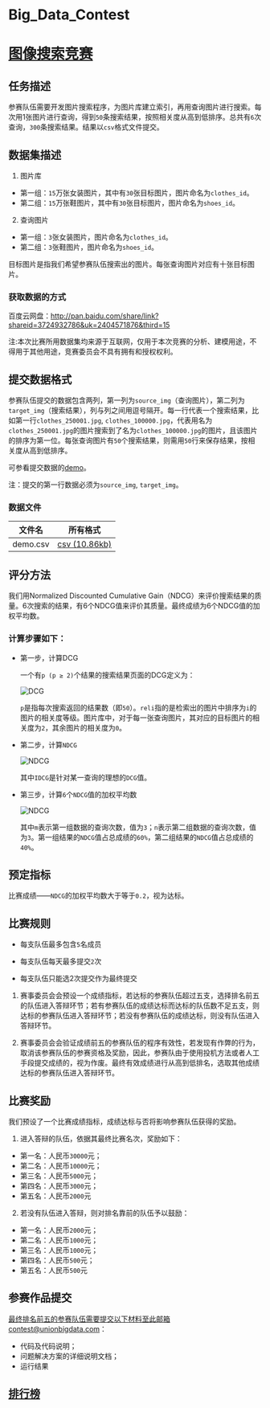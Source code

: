 Big_Data_Contest
================

# [图像搜索竞赛](http://www.pkbigdata.com/c/00000000057/)

## 任务描述

参赛队伍需要开发图片搜索程序，为图片库建立索引，再用查询图片进行搜索。每次用1张图片进行查询，得到`50`条搜索结果，按照相关度从高到低排序。总共有`6`次查询，`300`条搜索结果。结果以`csv`格式文件提交。

## 数据集描述

1. 图片库
  - 第一组：`15`万张女装图片，其中有`30`张目标图片，图片命名为`clothes_id`。
  - 第二组：`15`万张鞋图片，其中有`30`张目标图片，图片命名为`shoes_id`。

2. 查询图片
  - 第一组：`3`张女装图片，图片命名为`clothes_id`。
  - 第二组：`3`张鞋图片，图片命名为`shoes_id`。

目标图片是指我们希望参赛队伍搜索出的图片。每张查询图片对应有十张目标图片。

### 获取数据的方式

百度云网盘：http://pan.baidu.com/share/link?shareid=3724932786&uk=2404571876&third=15

注:本次比赛所用数据集均来源于互联网，仅用于本次竞赛的分析、建模用途，不得用于其他用途，竞赛委员会不具有拥有和授权权利。

## 提交数据格式

参赛队伍提交的数据包含两列，第一列为`source_img`（查询图片），第二列为`target_img`（搜索结果），列与列之间用逗号隔开。每一行代表一个搜索结果，比如第一行`clothes_250001.jpg`, `clothes_100000.jpg`，代表用名为`clothes_250001.jpg`的图片搜索到了名为`clothes_100000.jpg`的图片，且该图片的排序为第一位。每张查询图片有`50`个搜索结果，则需用`50`行来保存结果，按相关度从高到低排序。

可参看提交数据的[demo](http://www.pkbigdata.com/Uploads/competitions/5465d68bb4343.csv)。

注：提交的第一行数据必须为`source_img`, `target_img`。

### 数据文件

| 文件名 | 所有格式 |
| ------ | -------- |
| demo.csv | [csv (10.86kb)](http://www.pkbigdata.com/Uploads/competitions/5465d68bb4343.csv) |

## 评分方法

我们用Normalized Discounted Cumulative Gain（NDCG）来评价搜索结果的质量。6次搜索的结果，有6个NDCG值来评价其质量。最终成绩为6个NDCG值的加权平均数。

### 计算步骤如下：

- 第一步，计算DCG
  
  一个有`p (p ≥ 2)`个结果的搜索结果页面的DCG定义为：
  
  ![DCG](http://www.pkbigdata.com/Uploads/competitions/5465c30035b35.gif)
  
  `p`是指每次搜索返回的结果数（即`50`）。`reli`指的是检索出的图片中排序为`i`的图片的相关度等级。图片库中，对于每一张查询图片，其对应的目标图片的相关度为`2`，其余图片的相关度为`0`。

- 第二步，计算`NDCG`
  
  ![NDCG](http://www.pkbigdata.com/Uploads/competitions/5465c35e7b7f9.gif)
  
  其中`IDCG`是针对某一查询的理想的`DCG`值。

- 第三步，计算`6`个`NDCG`值的加权平均数
  
  ![NDCG](http://www.pkbigdata.com/Uploads/competitions/5465c369eb1c2.gif)

  其中`m`表示第一组数据的查询次数，值为`3`；`n`表示第二组数据的查询次数，值为`3`。第一组结果的`NDCG`值占总成绩的`60%`，第二组结果的`NDCG`值占总成绩的`40%`。

## 预定指标

比赛成绩——`NDCG`的加权平均数大于等于`0.2`，视为达标。

## 比赛规则

- 每支队伍最多包含`5`名成员

- 每支队伍每天最多提交`2`次

- 每支队伍只能选2次提交作为最终提交

1. 赛事委员会会预设一个成绩指标，若达标的参赛队伍超过五支，选择排名前五的队伍进入答辩环节；若有参赛队伍的成绩达标而达标的队伍数不足五支，则达标的参赛队伍进入答辩环节；若没有参赛队伍的成绩达标，则没有队伍进入答辩环节。

2. 赛事委员会会验证成绩前五的参赛队伍的程序有效性，若发现有作弊的行为，取消该参赛队伍的参赛资格及奖励，因此，参赛队由于使用投机方法或者人工手段提交成绩的，视为作废。最终有效成绩进行从高到低排名，选取其他成绩达标的参赛队伍进入答辩环节。

## 比赛奖励

我们预设了一个比赛成绩指标，成绩达标与否将影响参赛队伍获得的奖励。

1. 进入答辩的队伍，依据其最终比赛名次，奖励如下：
  - 第一名：人民币`30000`元；
  - 第二名：人民币`10000`元；
  - 第三名：人民币`5000`元；
  - 第四名：人民币`3000`元；
  - 第五名：人民币`2000`元

2. 若没有队伍进入答辩，则对排名靠前的队伍予以鼓励：
  - 第一名：人民币`2000`元；
  - 第二名：人民币`1000`元；
  - 第三名：人民币`1000`元；
  - 第四名：人民币`500`元；
  - 第五名：人民币`500`元

## 参赛作品提交

最终排名前五的参赛队伍需要提交以下材料至此邮箱contest@unionbigdata.com：

- 代码及代码说明；
- 问题解决方案的详细说明文档；
- 运行结果

## [排行榜](http://www.pkbigdata.com/c/00000000057/leaderboard)
